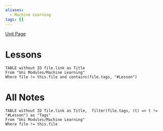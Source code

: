 ```yaml
---
aliases:
  - Machine Learning
tags: []
---
```


[Unit Page](https://uob-coms30035.github.io/)
# Lessons
```dataview
TABLE without ID file.link as Title
From "Uni Modules/Machine Learning"
Where file != this.file and contains(file.tags, "#Lesson")
```

# All Notes
```dataview
TABLE without ID file.link as Title,  filter(file.tags, (t) => t != "#Lesson") as "Tags"
From "Uni Modules/Machine Learning"
Where file != this.file
```